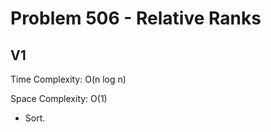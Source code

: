 # Problem 506 - Relative Ranks

## V1

Time Complexity: O(n log n)

Space Complexity: O(1)

- Sort.
